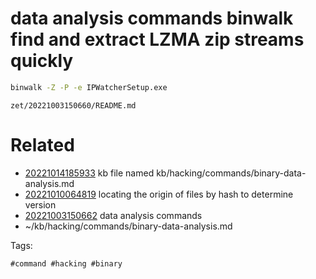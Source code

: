 # data analysis commands binwalk find and extract LZMA zip streams quickly
```bash
binwalk -Z -P -e IPWatcherSetup.exe
```

` zet/20221003150660/README.md `

# Related

- [20221014185933](/zet/20221014185933/README.md) kb file named kb/hacking/commands/binary-data-analysis.md
- [20221010064819](/zet/20221010064819/README.md) locating the origin of files by hash to determine version
- [20221003150662](/zet/20221003150662/README.md) data analysis commands
- ~/kb/hacking/commands/binary-data-analysis.md

Tags:

    #command #hacking #binary 
